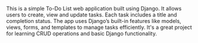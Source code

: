 This is a simple To-Do List web application built using Django. It allows users to create, view and update tasks. Each task includes a title and completion status. 
The app uses Django’s built-in features like models, views, forms, and templates to manage tasks efficiently. 
It's a great project for learning CRUD operations and basic Django functionality.
